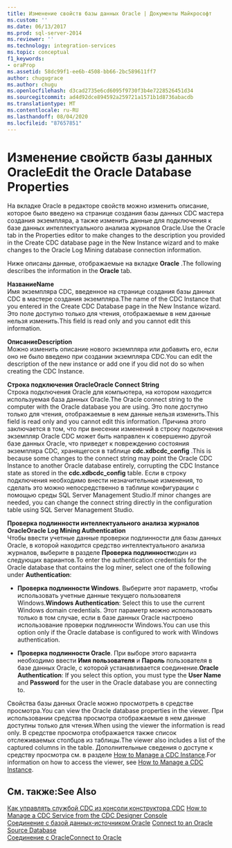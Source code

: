 ```yaml
---
title: Изменение свойств базы данных Oracle | Документы Майкрософт
ms.custom: ''
ms.date: 06/13/2017
ms.prod: sql-server-2014
ms.reviewer: ''
ms.technology: integration-services
ms.topic: conceptual
f1_keywords:
- oraProp
ms.assetid: 58dc99f1-ee6b-4508-bb66-2bc589611ff7
author: chugugrace
ms.author: chugu
ms.openlocfilehash: d3cad2735e6cd6095f9730f3b4e7228526451d34
ms.sourcegitcommit: ad4d92dce894592a259721a1571b1d8736abacdb
ms.translationtype: MT
ms.contentlocale: ru-RU
ms.lasthandoff: 08/04/2020
ms.locfileid: "87657851"
---
```

# <a name="edit-the-oracle-database-properties"></a><span data-ttu-id="da35a-102">Изменение свойств базы данных Oracle</span><span class="sxs-lookup"><span data-stu-id="da35a-102">Edit the Oracle Database Properties</span></span>
  <span data-ttu-id="da35a-103">На вкладке Oracle в редакторе свойств можно изменить описание, которое было введено на странице создания базы данных CDC мастера создания экземпляра, а также изменить данные для подключения к базе данных интеллектуального анализа журналов Oracle.</span><span class="sxs-lookup"><span data-stu-id="da35a-103">Use the Oracle tab in the Properties editor to make changes to the description you provided in the Create CDC database page in the New Instance wizard and to make changes to the Oracle Log Mining database connection information.</span></span>  
  
 <span data-ttu-id="da35a-104">Ниже описаны данные, отображаемые на вкладке **Oracle** .</span><span class="sxs-lookup"><span data-stu-id="da35a-104">The following describes the information in the **Oracle** tab.</span></span>  
  
 <span data-ttu-id="da35a-105">**Название**</span><span class="sxs-lookup"><span data-stu-id="da35a-105">**Name**</span></span>  
 <span data-ttu-id="da35a-106">Имя экземпляра CDC, введенное на странице создания базы данных CDC в мастере создания экземпляра.</span><span class="sxs-lookup"><span data-stu-id="da35a-106">The name of the CDC Instance that you entered in the Create CDC Database page in the New Instance wizard.</span></span> <span data-ttu-id="da35a-107">Это поле доступно только для чтения, отображаемые в нем данные нельзя изменить.</span><span class="sxs-lookup"><span data-stu-id="da35a-107">This field is read only and you cannot edit this information.</span></span>  
  
 <span data-ttu-id="da35a-108">**Описание**</span><span class="sxs-lookup"><span data-stu-id="da35a-108">**Description**</span></span>  
 <span data-ttu-id="da35a-109">Можно изменить описание нового экземпляра или добавить его, если оно не было введено при создании экземпляра CDC.</span><span class="sxs-lookup"><span data-stu-id="da35a-109">You can edit the description of the new instance or add one if you did not do so when creating the CDC Instance.</span></span>  
  
 <span data-ttu-id="da35a-110">**Строка подключения Oracle**</span><span class="sxs-lookup"><span data-stu-id="da35a-110">**Oracle Connect String**</span></span>  
 <span data-ttu-id="da35a-111">Строка подключения Oracle для компьютера, на котором находится используемая база данных Oracle.</span><span class="sxs-lookup"><span data-stu-id="da35a-111">The Oracle connect string to the computer with the Oracle database you are using.</span></span> <span data-ttu-id="da35a-112">Это поле доступно только для чтения, отображаемые в нем данные нельзя изменить.</span><span class="sxs-lookup"><span data-stu-id="da35a-112">This field is read only and you cannot edit this information.</span></span> <span data-ttu-id="da35a-113">Причина этого заключается в том, что при внесении изменений в строку подключения экземпляр Oracle CDC может быть направлен к совершенно другой базе данных Oracle, что приведет к повреждению состояния экземпляра CDC, хранящегося в таблице **cdc.xdbcdc_config** .</span><span class="sxs-lookup"><span data-stu-id="da35a-113">This is because some changes to the connect string may point the Oracle CDC Instance to another Oracle database entirely, corrupting the CDC Instance state as stored in the **cdc.xdbcdc_config** table.</span></span> <span data-ttu-id="da35a-114">Если в строку подключения необходимо внести незначительные изменения, то сделать это можно непосредственно в таблице конфигурации с помощью среды SQL Server Management Studio.</span><span class="sxs-lookup"><span data-stu-id="da35a-114">If minor changes are needed, you can change the connect string directly in the configuration table using SQL Server Management Studio.</span></span>  
  
 <span data-ttu-id="da35a-115">**Проверка подлинности интеллектуального анализа журналов Oracle**</span><span class="sxs-lookup"><span data-stu-id="da35a-115">**Oracle Log Mining Authentication**</span></span>  
 <span data-ttu-id="da35a-116">Чтобы ввести учетные данные проверки подлинности для базы данных Oracle, в которой находится средство интеллектуального анализа журналов, выберите в разделе **Проверка подлинности**один из следующих вариантов.</span><span class="sxs-lookup"><span data-stu-id="da35a-116">To enter the authentication credentials for the Oracle database that contains the log miner, select one of the following under **Authentication**:</span></span>  
  
-   <span data-ttu-id="da35a-117">**Проверка подлинности Windows**. Выберите этот параметр, чтобы использовать учетные данные текущего пользователя Windows.</span><span class="sxs-lookup"><span data-stu-id="da35a-117">**Windows Authentication**: Select this to use the current Windows domain credentials.</span></span> <span data-ttu-id="da35a-118">Этот параметр можно использовать только в том случае, если в базе данных Oracle настроено использование проверки подлинности Windows.</span><span class="sxs-lookup"><span data-stu-id="da35a-118">You can use this option only if the Oracle database is configured to work with Windows authentication.</span></span>  
  
-   <span data-ttu-id="da35a-119">**Проверка подлинности Oracle**. При выборе этого варианта необходимо ввести **Имя пользователя** и **Пароль** пользователя в базе данных Oracle, с которой устанавливается соединение.</span><span class="sxs-lookup"><span data-stu-id="da35a-119">**Oracle Authentication**: If you select this option, you must type the **User Name** and **Password** for the user in the Oracle database you are connecting to.</span></span>  
  
 <span data-ttu-id="da35a-120">Свойства базы данных Oracle можно просмотреть в средстве просмотра.</span><span class="sxs-lookup"><span data-stu-id="da35a-120">You can view the Oracle database properties in the viewer.</span></span> <span data-ttu-id="da35a-121">При использовании средства просмотра отображаемые в нем данные доступны только для чтения.</span><span class="sxs-lookup"><span data-stu-id="da35a-121">When using the viewer the information is read only.</span></span> <span data-ttu-id="da35a-122">В средстве просмотра отображается также список отслеживаемых столбцов из таблицы.</span><span class="sxs-lookup"><span data-stu-id="da35a-122">The viewer also includes a list of the captured columns in the table.</span></span> <span data-ttu-id="da35a-123">Дополнительные сведения о доступе к средству просмотра см. в разделе [How to Manage a CDC Instance](manage-a-cdc-instance.md).</span><span class="sxs-lookup"><span data-stu-id="da35a-123">For information on how to access the viewer, see [How to Manage a CDC Instance](manage-a-cdc-instance.md).</span></span>  
  
## <a name="see-also"></a><span data-ttu-id="da35a-124">См. также:</span><span class="sxs-lookup"><span data-stu-id="da35a-124">See Also</span></span>  
 <span data-ttu-id="da35a-125">[Как управлять службой CDC из консоли конструктора CDC](how-to-manage-a-cdc-service-from-the-cdc-designer-console.md) </span><span class="sxs-lookup"><span data-stu-id="da35a-125">[How to Manage a CDC Service from the CDC Designer Console](how-to-manage-a-cdc-service-from-the-cdc-designer-console.md) </span></span>  
 <span data-ttu-id="da35a-126">[Соединение с базой данных-источником Oracle](connect-to-an-oracle-source-database.md) </span><span class="sxs-lookup"><span data-stu-id="da35a-126">[Connect to an Oracle Source Database](connect-to-an-oracle-source-database.md) </span></span>  
 [<span data-ttu-id="da35a-127">Соединение с Oracle</span><span class="sxs-lookup"><span data-stu-id="da35a-127">Connect to Oracle</span></span>](connect-to-oracle.md)  
  
  
